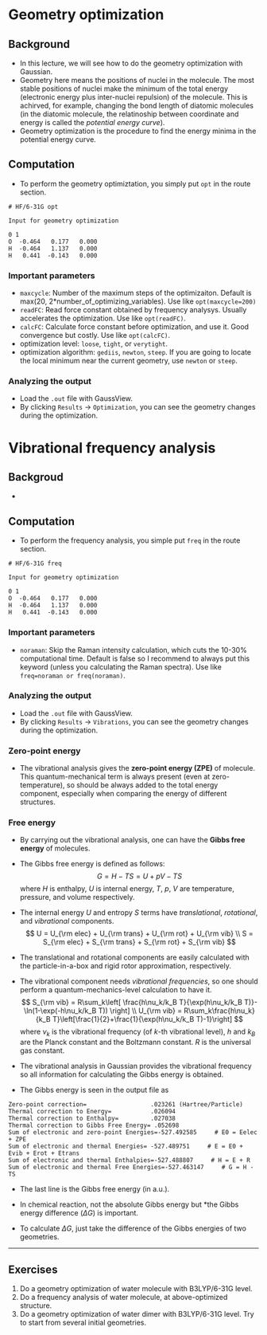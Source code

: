 # Geometry optimization
## Background
* In this lecture, we will see how to do the geometry optimization with Gaussian.
* Geometry here means the positions of nuclei in the molecule. The most stable positions of nuclei make the minimum of the total energy (electronic energy plus inter-nuclei repulsion) of the molecule. This is achirved, for example, changing the bond length of diatomic molecules (in the diatomic molecule, the relatinoship between coordinate and energy is called the *potential energy curve*).
* Geometry optimization is the procedure to find the energy minima in the potential energy curve.

## Computation
* To perform the geometry optimiztation, you simply put `opt` in the route section.
```
# HF/6-31G opt

Input for geometry optimization

0 1
O  -0.464   0.177   0.000
H  -0.464   1.137   0.000
H   0.441  -0.143   0.000
```

### Important parameters
* `maxcycle`: Number of the maximum steps of the optimizaiton. Default is max(20, 2*number_of_optimizing_variables). Use like `opt(maxcycle=200)`
* `readFC`: Read force constant obtained by frequency analysys. Usually accelerates the optimization. Use like `opt(readFC)`.
* `calcFC`: Calculate force constant before optimization, and use it. Good convergence but costly. Use like `opt(calcFC)`.
* optimization level: `loose`, `tight`, or `verytight`.
* optimization algorithm: `gediis`, `newton`, `steep`. If you are going to locate the local minimum near the current geometry, use `newton` or `steep`.

### Analyzing the output
* Load the `.out` file with GaussView.
* By clicking `Results` -> `Optimization`, you can see the geometry changes during the optimization.

# Vibrational frequency analysis
## Backgroud
*

## Computation
* To perform the frequency analysis, you simple put `freq` in the route section.
```
# HF/6-31G freq

Input for geometry optimization

0 1
O  -0.464   0.177   0.000
H  -0.464   1.137   0.000
H   0.441  -0.143   0.000
```

### Important parameters
* `noraman`: Skip the Raman intensity calculation, which cuts the 10-30% computational time. Default is false so I recommend to always put this keyword (unless you calculating the Raman spectra). Use like `freq=noraman or freq(noraman)`.

### Analyzing the output
* Load the `.out` file with GaussView.
* By clicking `Results` -> `Vibrations`, you can see the geometry changes during the optimization.

### Zero-point energy
* The vibrational analysis gives the **zero-point energy (ZPE)** of molecule. This quantum-mechanical term is always present (even at zero-temperature), so should be always added to the total energy component, especially when comparing the energy of different structures.

### Free energy
* By carrying out the vibrational analysis, one can have the **Gibbs free energy** of molecules.
* The Gibbs free energy is defined as follows:
$$
G = H - TS = U + pV - TS
$$
where $H$ is enthalpy, $U$ is internal energy, $T$, $p$, $V$ are temperature, pressure, and volume respectively.
* The internal energy $U$ and entropy $S$ terms have *translational*, *rotational*, and *vibrational* components.
$$
U = U_{\rm elec} + U_{\rm trans} + U_{\rm rot} + U_{\rm vib} \\
S = S_{\rm elec} + S_{\rm trans} + S_{\rm rot} + S_{\rm vib}
$$
* The translational and rotational components are easily calculated with the particle-in-a-box and rigid rotor approximation, respectively.
* The vibrational component needs *vibrational frequencies*, so one should perform a quantum-mechanics-level calculation to have it.
$$
S_{\rm vib} = R\sum_k\left[ \frac{h\nu_k/k_B T}{\exp(h\nu_k/k_B T)}-\ln(1-\exp(-h\nu_k/k_B T)) \right] \\
U_{\rm vib} = R\sum_k\frac{h\nu_k}{k_B T}\left[\frac{1}{2}+\frac{1}{\exp(h\nu_k/k_B T)-1}\right]
$$
where $\nu_k$ is the vibrational frequency (of $k$-th vibrational level), $h$ and $k_B$ are the Planck constant and the Boltzmann constant. $R$ is the universal gas constant.
* The vibrational analysis in Gaussian provides the vibrational frequency so all information for calculating the Gibbs energy is obtained.

* The Gibbs energy is seen in the output file as
```
Zero-point correction=                  .023261 (Hartree/Particle)
Thermal correction to Energy=           .026094
Thermal correction to Enthalpy=         .027038
Thermal correction to Gibbs Free Energy= .052698
Sum of electronic and zero-point Energies=-527.492585     # E0 = Eelec + ZPE
Sum of electronic and thermal Energies= -527.489751     # E = E0 + Evib + Erot + Etrans
Sum of electronic and thermal Enthalpies=-527.488807     # H = E + R
Sum of electronic and thermal Free Energies=-527.463147     # G = H - TS
```
* The last line is the Gibbs free energy (in a.u.).

* In chemical reaction, not the absolute Gibbs energy but *the Gibbs energy difference ($\Delta G$) is important.
* To calculate $\Delta G$, just take the difference of the Gibbs energies of two geometries.

---

## Exercises
1. Do a geometry optimization of water molecule with B3LYP/6-31G level.
2. Do a frequency analysis of water molecule, at above-optimized structure.
3. Do a geometry optimization of water dimer with B3LYP/6-31G level. Try to start from several initial geometries.